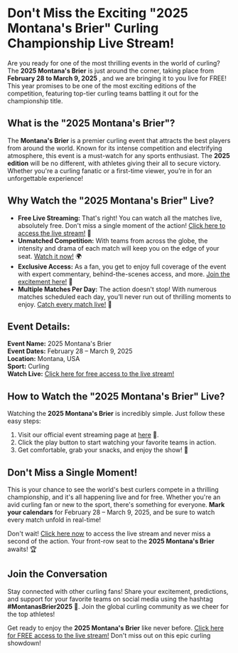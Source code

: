 # Don't Miss the Exciting "2025 Montana's Brier" Curling Championship Live Stream!

Are you ready for one of the most thrilling events in the world of curling? The **2025 Montana's Brier** is just around the corner, taking place from **February 28 to March 9, 2025** , and we are bringing it to you live for FREE! This year promises to be one of the most exciting editions of the competition, featuring top-tier curling teams battling it out for the championship title.

## What is the "2025 Montana's Brier"?

The **Montana's Brier** is a premier curling event that attracts the best players from around the world. Known for its intense competition and electrifying atmosphere, this event is a must-watch for any sports enthusiast. The **2025 edition** will be no different, with athletes giving their all to secure victory. Whether you're a curling fanatic or a first-time viewer, you’re in for an unforgettable experience!

## Why Watch the "2025 Montana's Brier" Live?

- **Free Live Streaming:** That's right! You can watch all the matches live, absolutely free. Don't miss a single moment of the action! [Click here to access the live stream!](https://tinyurl.com/livestreamfreeo?st=2025montanasbrier&si=gh) 🎥
- **Unmatched Competition:** With teams from across the globe, the intensity and drama of each match will keep you on the edge of your seat. [Watch it now!](https://tinyurl.com/livestreamfreeo?st=2025montanasbrier&si=gh) 🌍
- **Exclusive Access:** As a fan, you get to enjoy full coverage of the event with expert commentary, behind-the-scenes access, and more. [Join the excitement here!](https://tinyurl.com/livestreamfreeo?st=2025montanasbrier&si=gh) 📲
- **Multiple Matches Per Day:** The action doesn't stop! With numerous matches scheduled each day, you’ll never run out of thrilling moments to enjoy. [Catch every match live!](https://tinyurl.com/livestreamfreeo?st=2025montanasbrier&si=gh) 🏅

## Event Details:

**Event Name:** 2025 Montana's Brier  
**Event Dates:** February 28 – March 9, 2025  
**Location:** Montana, USA  
**Sport:** Curling  
**Watch Live:** [Click here for free access to the live stream!](https://tinyurl.com/livestreamfreeo?st=2025montanasbrier&si=gh)

## How to Watch the "2025 Montana's Brier" Live?

Watching the **2025 Montana's Brier** is incredibly simple. Just follow these easy steps:

1. Visit our official event streaming page at [here](https://tinyurl.com/livestreamfreeo?st=2025montanasbrier&si=gh) 📍.
2. Click the play button to start watching your favorite teams in action.
3. Get comfortable, grab your snacks, and enjoy the show! 🍿

## Don't Miss a Single Moment!

This is your chance to see the world's best curlers compete in a thrilling championship, and it's all happening live and for free. Whether you're an avid curling fan or new to the sport, there's something for everyone. **Mark your calendars** for February 28 – March 9, 2025, and be sure to watch every match unfold in real-time!

Don't wait! [Click here now](https://tinyurl.com/livestreamfreeo?st=2025montanasbrier&si=gh) to access the live stream and never miss a second of the action. Your front-row seat to the **2025 Montana's Brier** awaits! 🏆

## Join the Conversation

Stay connected with other curling fans! Share your excitement, predictions, and support for your favorite teams on social media using the hashtag **#MontanasBrier2025** 📱. Join the global curling community as we cheer for the top athletes!

Get ready to enjoy the **2025 Montana's Brier** like never before. [Click here for FREE access to the live stream!](https://tinyurl.com/livestreamfreeo?st=2025montanasbrier&si=gh) Don't miss out on this epic curling showdown!

